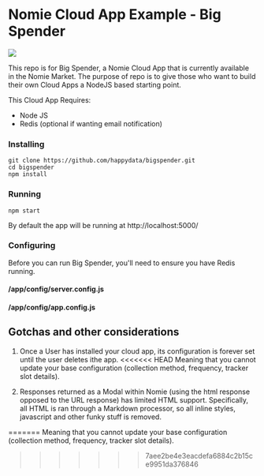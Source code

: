 # Nomie Cloud App Example - Big Spender

<img src="http://snap.icorbin.com/Screen-Shot-2016-07-14-22-49-35.png">

This repo is for Big Spender, a Nomie Cloud App that is currently available in the Nomie Market. 
The purpose of repo is to give those who want to build their own Cloud Apps a NodeJS based starting point. 

This Cloud App Requires:

- Node JS
- Redis (optional if wanting email notification)

### Installing

```
git clone https://github.com/happydata/bigspender.git
cd bigspender
npm install
```

### Running

```
npm start
```
By default the app will be running at http://localhost:5000/

### Configuring 
Before you can run Big Spender, you'll need to ensure you have Redis running. 

#### /app/config/server.config.js


#### /app/config/app.config.js

## Gotchas and other considerations

1. Once a User has installed your cloud app, its configuration is forever set until the user deletes ithe app.
<<<<<<< HEAD
Meaning that you cannot update your base configuration (collection method, frequency, tracker slot details). 

2. Responses returned as a Modal within Nomie (using the html response opposed to the URL response) has limited HTML support.
Specifically, all HTML is ran through a Markdown processor, so all inline styles, javascript and other funky stuff is removed. 

=======
Meaning that you cannot update your base configuration (collection method, frequency, tracker slot details). 
>>>>>>> 7aee2be4e3eacdefa6884c2b15ce9951da376846
